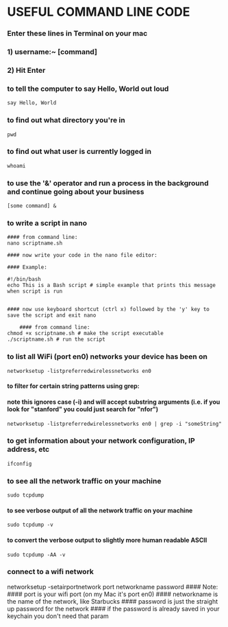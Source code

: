 # USEFUL COMMAND LINE CODE
### Enter these lines in Terminal on your mac
### 1) username:~ [command]
### 2) Hit Enter

### to tell the computer to say Hello, World out loud
    say Hello, World

### to find out what directory you're in
    pwd

### to find out what user is currently logged in
    whoami

### to use the '&' operator and run a process in the background and continue going about your business
    [some command] &

### to write a script in nano
	#### from command line:
    nano scriptname.sh

	#### now write your code in the nano file editor:
        
	#### Example: 
        
    #!/bin/bash
    echo This is a Bash script # simple example that prints this message when script is run
            
        
	#### now use keyboard shortcut (ctrl x) followed by the 'y' key to save the script and exit nano    

        #### from command line:
    chmod +x scriptname.sh # make the script executable
    ./scriptname.sh # run the script

### to list all WiFi (port en0) networks your device has been on
    networksetup -listpreferredwirelessnetworks en0 
  #### to filter for certain string patterns using grep: 
  #### note this ignores case (-i) and will accept substring arguments (i.e. if you look for "stanford" you could just search for "nfor")
    networksetup -listpreferredwirelessnetworks en0 | grep -i "someString" 

### to get information about your network configuration, IP address, etc
    ifconfig

### to see all the network traffic on your machine
    sudo tcpdump
  #### to see verbose output of all the network traffic on your machine
    sudo tcpdump -v
  #### to convert the verbose output to slightly more human readable ASCII
    sudo tcpdump -AA -v

### connect to a wifi network 
networksetup -setairportnetwork port networkname password
	#### Note:
	#### port is your wifi port (on my Mac it's port en0)
	#### networkname is the name of the network, like Starbucks
	#### password is just the straight up password for the network
	#### if the password is already saved in your keychain you don't need that param

